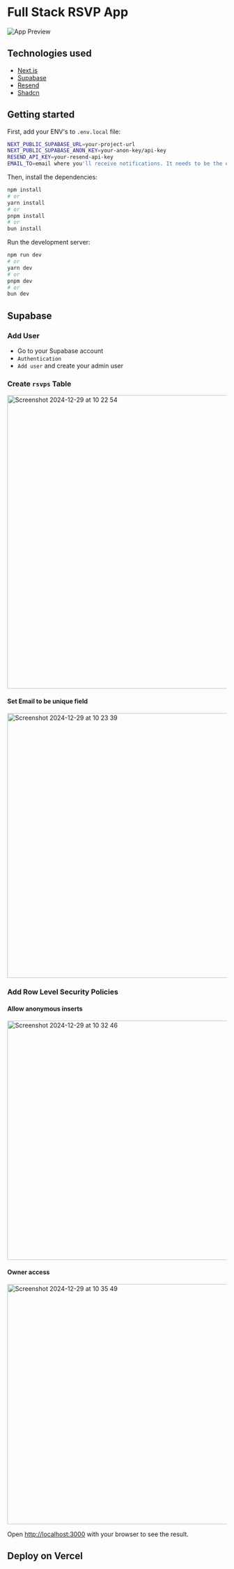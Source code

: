 # Full Stack RSVP App

![App Preview](.images/yee987.png)

## Technologies used

- [Next.js](https://nextjs.org/)
- [Supabase](https://supabase.com/)
- [Resend](https://resend.com)
- [Shadcn](https://ui.shadcn.com/)
  
## Getting started

First, add your ENV's to `.env.local` file:

```bash
NEXT_PUBLIC_SUPABASE_URL=your-project-url
NEXT_PUBLIC_SUPABASE_ANON_KEY=your-anon-key/api-key
RESEND_API_KEY=your-resend-api-key
EMAIL_TO=email where you'll receive notifications. It needs to be the email you used to create the API key in Resend.
```
Then, install the dependencies:
  
```bash
npm install
# or
yarn install
# or
pnpm install
# or
bun install
```

Run the development server:

```bash
npm run dev
# or
yarn dev
# or
pnpm dev
# or
bun dev
```

## Supabase

### Add User

- Go to your Supabase account
- `Authentication`
- `Add user` and create your admin user

### Create `rsvps` Table

<img width="672" alt="Screenshot 2024-12-29 at 10 22 54" src="https://github.com/user-attachments/assets/3678b526-1717-42b0-9ce1-71100ad02bfe" />

#### Set Email to be **unique field**

<img width="606" alt="Screenshot 2024-12-29 at 10 23 39" src="https://github.com/user-attachments/assets/c2f647f2-db82-4a0c-a950-08245482b87c" />

### Add Row Level Security Policies

#### Allow anonymous inserts
<img width="548" alt="Screenshot 2024-12-29 at 10 32 46" src="https://github.com/user-attachments/assets/bba99603-73c4-446b-8255-497d38aeae87" />

#### Owner access
<img width="550" alt="Screenshot 2024-12-29 at 10 35 49" src="https://github.com/user-attachments/assets/788ac00a-ea3d-4c11-9be2-e2bf0198f499" />


Open [http://localhost:3000](http://localhost:3000) with your browser to see the result.

## Deploy on Vercel


